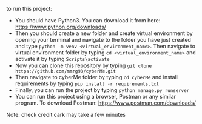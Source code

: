 to run this project:
- You should have Python3. You can download it from here: https://www.python.org/downloads/
- Then you should create a new folder and create virtual environment by opening your terminal 
  and navigate to the folder you have just created and type `python -m venv <virtual_environment_name>`. Then navigate
  to virtual environment folder by typing `cd <virtual_environment_name>` and activate it by typing `Scripts\activate`
- Now you can clone this repository by typing `git clone https://github.com/mmrg98/cyberMe.git`
- Then navigate to cyberMe folder by typing `cd cyberMe` and install requirements by typing `pip install -r requirements.txt`
- Finally, you can run the project by typing `python manage.py runserver`
- You can run this project using a browser, Postman or any similar program. To download Postman: https://www.postman.com/downloads/

Note: check credit cark may take a few minutes

